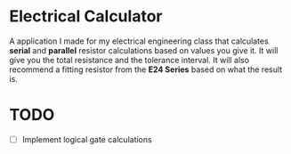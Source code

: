 # Electrical Calculator 

A application I made for my electrical engineering class that calculates **serial** and **parallel** resistor calculations based on values you give it. 
It will give you the total resistance and the tolerance interval. 
It will also recommend a fitting resistor from the **E24 Series** based on what the result is. 

# TODO
-[ ] Implement logical gate calculations
